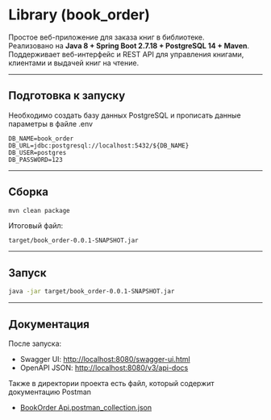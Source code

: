 # Library (book_order)

Простое веб-приложение для заказа книг в библиотеке.  
Реализовано на **Java 8 + Spring Boot 2.7.18 + PostgreSQL 14 + Maven**.  
Поддерживает веб-интерфейс и REST API для управления книгами, клиентами и выдачей книг на чтение.  

---

## Подготовка к запуску

Необходимо создать базу данных PostgreSQL и прописать данные параметры в файле .env

```
DB_NAME=book_order
DB_URL=jdbc:postgresql://localhost:5432/${DB_NAME}
DB_USER=postgres
DB_PASSWORD=123
```


---

## Сборка

```bash
mvn clean package
```

Итоговый файл:  
```
target/book_order-0.0.1-SNAPSHOT.jar
```

---

##  Запуск

```bash
java -jar target/book_order-0.0.1-SNAPSHOT.jar
```

---

## Документация

После запуска:

- Swagger UI: [http://localhost:8080/swagger-ui.html](http://localhost:8080/swagger-ui.html)  
- OpenAPI JSON: [http://localhost:8080/v3/api-docs](http://localhost:8080/v3/api-docs)  

Также в директории проекта есть файл, который содержит документацию Postman

- [BookOrder Api.postman_collection.json](BookOrder%20Api.postman_collection.json)
  
